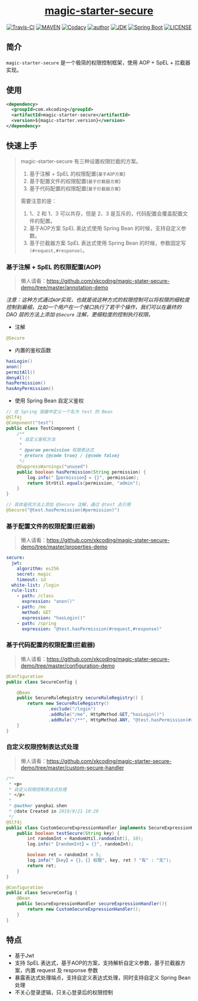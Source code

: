 <h1 align="center"><a href="https://github.com/xkcoding/magic-starter/magic-starter-secure" target="_blank">magic-starter-secure</a></h1>
<p align="center">
<a href="https://travis-ci.com/xkcoding/magic-starter" target="_blank"><img alt="Travis-CI" src="https://travis-ci.com/xkcoding/magic-starter.svg?branch=master"/></a>
  <a href="https://search.maven.org/artifact/com.xkcoding/magic-starter-secure" target="_blank"><img alt="MAVEN" src="https://img.shields.io/maven-central/v/com.xkcoding/magic-starter-secure.svg?color=brightgreen&label=Maven%20Central"></a>
  <a href="https://www.codacy.com/manual/xkcoding/magic-starter?utm_source=github.com&amp;utm_medium=referral&amp;utm_content=xkcoding/magic-starter&amp;utm_campaign=Badge_Grade" target="_blank"><img alt="Codacy" src="https://api.codacy.com/project/badge/Grade/6b998c3a533e451690b4164ab1acd164"/></a>
  <a href="https://xkcoding.com" target="_blank"><img alt="author" src="https://img.shields.io/badge/author-Yangkai.Shen-blue.svg"/></a>
  <a href="https://www.oracle.com/technetwork/java/javase/downloads/index.html" target="_blank"><img alt="JDK" src="https://img.shields.io/badge/JDK-1.8.0_162-orange.svg"/></a>
  <a href="https://docs.spring.io/spring-boot/docs/2.1.8.RELEASE/reference/html/" target="_blank"><img alt="Spring Boot" src="https://img.shields.io/badge/Spring Boot-2.1.8.RELEASE-brightgreen.svg"/></a>
  <a href="https://github.com/xkcoding/magic-starter/blob/master/LICENSE" target="_blank"><img alt="LICENSE" src="https://img.shields.io/github/license/xkcoding/magic-starter.svg"/></a>
</p>

## 简介

`magic-starter-secure` 是一个极简的权限控制框架，使用 AOP + SpEL + 拦截器 实现。

## 使用

```xml
<dependency>
  <groupId>com.xkcoding</groupId>
  <artifactId>magic-starter-secure</artifactId>
  <version>${magic-starter.version}</version>
</dependency>
```

## 快速上手

> magic-starter-secure 有三种设置权限拦截的方案。
>
> 1. 基于注解 + SpEL 的权限配置(`基于AOP方案`)
> 2. 基于配置文件的权限配置(`基于拦截器方案`)
> 3. 基于代码配置的权限配置(`基于拦截器方案`)
>
> 需要注意的是：
>
> 1. 1、2 和 1、3 可以共存，但是 2、3 是互斥的，代码配置会覆盖配置文件的配置。
> 2. 基于AOP方案 SpEL 表达式使用 Spring Bean 的时候，支持自定义参数。
> 3. 基于拦截器方案 SpEL 表达式使用 Spring Bean 的时候，参数固定写`(#request,#response)`。

### 基于注解 + SpEL 的权限配置(AOP)

> 懒人请看：https://github.com/xkcoding/magic-stater-secure-demo/tree/master/annotation-demo

*注意：这种方式通过`AOP`实现，也就是说这种方式的权限控制可以将权限的细粒度控制到最细，比如一个用户在一个接口执行了若干个操作，我们可以在最终的 DAO 层的方法上添加 `@Secure` 注解，更细粒度的控制执行权限。*

- 注解

```java
@Secure
```

- 内置的鉴权函数

```java
hasLogin()
anon()
permitAll()
denyAll()
hasPermission()
hasAnyPermission()
```

- 使用 Spring Bean 自定义鉴权

```java
// 在 Spring 容器中定义一个名为 test 的 Bean
@Slf4j
@Component("test")
public class TestComponent {
    /**
     * 自定义鉴权方法
     *
     * @param permission 权限表达式
     * @return {@code true} / {@code false}
     */
    @SuppressWarnings("unused")
    public boolean hasPermission(String permission) {
        log.info("【permission】= {}", permission);
        return StrUtil.equals(permission, "admin");
    }
}

// 具体鉴权方法上添加 @Secure 注解，通过 @test 去引用
@Secure("@test.hasPermission(#permission)")
```

### 基于配置文件的权限配置(拦截器)

> 懒人请看：https://github.com/xkcoding/magic-stater-secure-demo/tree/master/properties-demo

```yaml
secure:
  jwt:
    algorithm: es256
    secret: magic
    timeout: 1d
  white-list: /login
  rule-list:
    - path: /class
      expression: "anon()"
    - path: /me
      method: GET
      expression: "hasLogin()"
    - path: /spring
      expression: "@test.hasPermission(#request,#response)"
```

### 基于代码配置的权限配置(拦截器)

> 懒人请看：https://github.com/xkcoding/magic-stater-secure-demo/tree/master/configuration-demo

```java
@Configuration
public class SecureConfig {

    @Bean
    public SecureRuleRegistry secureRuleRegistry() {
        return new SecureRuleRegistry()
                .exclude("/login")
                .addRule("/me", HttpMethod.GET,"hasLogin()")
                .addRule("/**", HttpMethod.ANY, "@test.hasPermission(#request,#response)");
    }
}
```

### 自定义权限控制表达式处理

> 懒人请看：https://github.com/xkcoding/magic-starter-secure-demo/tree/master/custom-secure-handler

```java
/**
 * <p>
 * 自定义权限控制表达式处理
 * </p>
 *
 * @author yangkai.shen
 * @date Created in 2019/9/21 10:20
 */
@Slf4j
public class CustomSecureExpressionHandler implements SecureExpressionHandler {
    public boolean testSecure(String key) {
        int randomInt = RandomUtil.randomInt(1, 10);
        log.info("【randomInt】= {}", randomInt);

        boolean ret = randomInt > 5;
        log.info("【key】= {}，{} 权限", key, ret ? "有" : "无");
        return ret;
    }
}

@Configuration
public class SecureConfig {
    @Bean
    public SecureExpressionHandler secureExpressionHandler(){
        return new CustomSecureExpressionHandler();
    }
}
```

## 特点

- 基于Jwt
- 支持 SpEL 表达式，基于AOP的方案，支持解析自定义参数，基于拦截器方案，内置 request 及 response 参数
- 暴露表达式处理端点，支持自定义表达式处理，同时支持自定义 Spring Bean 处理
- 不关心登录逻辑，只关心登录后的权限控制

